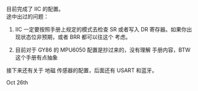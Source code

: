目前完成了 IIC 的配置。  
途中出过的问题：
1. IIC 一定要按照手册上规定的模式去检查 SR 或者写入
 DR 寄存器。如果你出现状态位非预期，或者 BRR 都可以往这个
考虑。

2. 目前对于 GY86 的 MPU6050 配置是抄过来的，没有理解
手册内容，BTW 这个手册有点抽象

接下来还有关于 地磁 传感器的配置，后面还有 USART 和蓝牙。

Oct 26th
